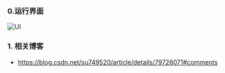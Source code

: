### 0.运行界面
![UI](https://raw.githubusercontent.com/sufadi/AccessibilityServiceMonitor/master/device-2018-08-22-114621.png)

### 1. 相关博客
- https://blog.csdn.net/su749520/article/details/79726071#comments


